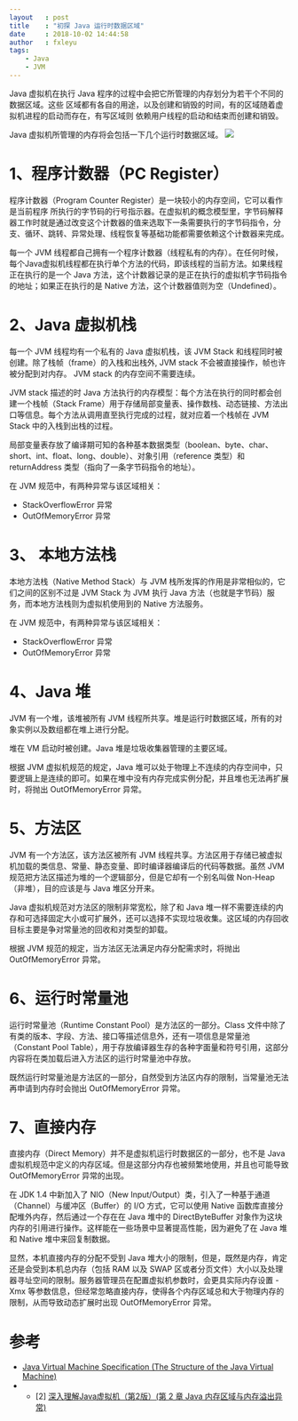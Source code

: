 ```yaml
---
layout   : post
title    : "初探 Java 运行时数据区域"
date     : 2018-10-02 14:44:58
author   : fxleyu
tags:
    - Java
    - JVM
---
```

Java 虚拟机在执行 Java 程序的过程中会把它所管理的内存划分为若干个不同的数据区域。这些
区域都有各自的用途，以及创建和销毁的时间，有的区域随着虚拟机进程的启动而存在，有写区域则
依赖用户线程的启动和结束而创建和销毁。

Java 虚拟机所管理的内存将会包括一下几个运行时数据区域。
![](https://upload.wikimedia.org/wikipedia/commons/d/dd/JvmSpec7.png)

# 1、程序计数器（PC Register）
程序计数器（Program Counter Register）是一块较小的内存空间，它可以看作是当前程序
所执行的字节码的行号指示器。在虚拟机的概念模型里，字节码解释器工作时就是通过改变这个计数器的值来选取下一条需要执行的字节码指令，分支、循环、跳转、异常处理、线程恢复等基础功能都需要依赖这个计数器来完成。

每一个 JVM 线程都自己拥有一个程序计数器（线程私有的内存）。在任何时候，每个Java虚拟机线程都在执行单个方法的代码，即该线程的当前方法。如果线程正在执行的是一个 Java 方法，这个计数器记录的是正在执行的虚拟机字节码指令的地址；如果正在执行的是 Native 方法，这个计数器值则为空（Undefined）。

# 2、Java 虚拟机栈
每一个 JVM 线程均有一个私有的 Java 虚拟机栈，该 JVM Stack 和线程同时被创建。除了栈帧（frame）的入栈和出栈外, JVM stack 不会被直接操作，帧也许被分配到对内存。 JVM stack 的内存空间不需要连续。

JVM stack 描述的时 Java 方法执行的内存模型：每个方法在执行的同时都会创建一个栈帧（Stack Frame）用于存储局部变量表、操作数栈、动态链接、方法出口等信息。每个方法从调用直至执行完成的过程，就对应着一个栈帧在 JVM Stack 中的入栈到出栈的过程。

局部变量表存放了编译期可知的各种基本数据类型（boolean、byte、char、short、int、float、long、double）、对象引用（reference 类型）和returnAddress 类型（指向了一条字节码指令的地址）。

在 JVM 规范中，有两种异常与该区域相关：
- StackOverflowError 异常
- OutOfMemoryError 异常

# 3、 本地方法栈
本地方法栈（Native Method Stack）与 JVM 栈所发挥的作用是非常相似的，它们之间的区别不过是 JVM Stack 为 JVM 执行 Java 方法（也就是字节码）服务，而本地方法栈则为虚拟机使用到的 Native 方法服务。

在 JVM 规范中，有两种异常与该区域相关：
- StackOverflowError 异常
- OutOfMemoryError 异常

# 4、Java 堆
JVM 有一个堆，该堆被所有 JVM 线程所共享。堆是运行时数据区域，所有的对象实例以及数组都在堆上进行分配。

堆在 VM 启动时被创建。Java 堆是垃圾收集器管理的主要区域。

根据 JVM 虚拟机规范的规定，Java 堆可以处于物理上不连续的内存空间中，只要逻辑上是连续的即可。如果在堆中没有内存完成实例分配，并且堆也无法再扩展时，将抛出 OutOfMemoryError 异常。

# 5、方法区
JVM 有一个方法区，该方法区被所有 JVM 线程共享。方法区用于存储已被虚拟机加载的类信息、常量、静态变量、即时编译器编译后的代码等数据。虽然 JVM 规范把方法区描述为堆的一个逻辑部分，但是它却有一个别名叫做 Non-Heap（非堆），目的应该是与 Java 堆区分开来。

Java 虚拟机规范对方法区的限制非常宽松，除了和 Java 堆一样不需要连续的内存和可选择固定大小或可扩展外，还可以选择不实现垃圾收集。这区域的内存回收目标主要是争对常量池的回收和对类型的卸载。

根据 JVM 规范的规定，当方法区无法满足内存分配需求时，将抛出 OutOfMemoryError 异常。

# 6、运行时常量池
运行时常量池（Runtime Constant Pool）是方法区的一部分。Class 文件中除了有类的版本、字段、方法、接口等描述信息外，还有一项信息是常量池（Constant Pool Table），用于存放编译器生存的各种字面量和符号引用，这部分内容将在类加载后进入方法区的运行时常量池中存放。

既然运行时常量池是方法区的一部分，自然受到方法区内存的限制，当常量池无法再申请到内存时会抛出 OutOfMemoryError 异常。

# 7、直接内存
直接内存（Direct Memory）并不是虚拟机运行时数据区的一部分，也不是 Java 虚拟机规范中定义的内存区域。但是这部分内存也被频繁地使用，并且也可能导致 OutOfMemoryError 异常的出现。

在 JDK 1.4 中新加入了 NIO（New Input/Output）类，引入了一种基于通道（Channel）与缓冲区（Buffer）的 I/O 方式，它可以使用 Native 函数库直接分配堆外内存，然后通过一个存在在 Java 堆中的 DirectByteBuffer 对象作为这块内存的引用进行操作。这样能在一些场景中显著提高性能，因为避免了在 Java 堆和 Native 堆中来回复制数据。

显然，本机直接内存的分配不受到 Java 堆大小的限制，但是，既然是内存，肯定还是会受到本机总内存（包括 RAM 以及 SWAP 区或者分页文件）大小以及处理器寻址空间的限制。服务器管理员在配置虚拟机参数时，会更具实际内存设置 -Xmx 等参数信息，但经常忽略直接内存，使得各个内存区域总和大于物理内存的限制，从而导致动态扩展时出现 OutOfMemoryError 异常。 

# 参考
- [Java Virtual Machine Specification (The Structure of the Java Virtual Machine)](https://docs.oracle.com/javase/specs/jvms/se7/html/jvms-2.html#jvms-2.5)
- - [2] [深入理解Java虚拟机（第2版）(第 2 章 Java 内存区域与内存溢出异常)](https://book.douban.com/subject/24722612/)
